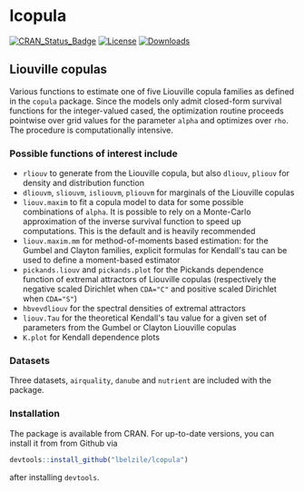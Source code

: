 # lcopula

[![CRAN_Status_Badge](https://www.r-pkg.org/badges/version-last-release/lcopula)](https://cran.r-project.org/package=lcopula)
[![License](https://img.shields.io/badge/license-GPL%20%28%3E=%203%29-blue.svg?style=flat)](http://www.gnu.org/licenses/gpl-3.0.html) 
[![Downloads](http://cranlogs.r-pkg.org/badges/lcopula?color=brightgreen)](http://www.r-pkg.org/pkg/lcopula)

## Liouville copulas

Various functions to estimate one of five Liouville copula families as defined in the `copula` package. 
Since the models only admit closed-form survival functions for the integer-valued cased, the optimization routine proceeds
pointwise over grid values for the parameter `alpha` and optimizes over `rho`. The procedure is computationally intensive.


### Possible functions of interest include

- `rliouv` to generate from the Liouville copula, but also `dliouv`, `pliouv` for density and distribution function
- `dliouvm`, `sliouvm`, `isliouvm`, `pliouvm` for marginals of the Liouville copulas
- `liouv.maxim` to fit a copula model to data for some possible combinations of `alpha`. It is possible to rely on a Monte-Carlo approximation of the inverse survival function to speed up computations. This is the default and is heavily recommended
- `liouv.maxim.mm` for method-of-moments based estimation: for the Gumbel and Clayton families, explicit formulas for Kendall's tau can be used to define a moment-based estimator
- `pickands.liouv` and `pickands.plot` for the Pickands dependence function of extremal attractors of Liouville copulas (respectively the negative scaled Dirichlet when `CDA="C"` and positive scaled Dirichlet when `CDA="S"`)
- `hbvevdliouv` for the spectral densities of extremal attractors
- `liouv.Tau` for the theoretical Kendall's tau value for a given set of parameters from the Gumbel or Clayton Liouville copulas
- `K.plot` for Kendall dependence plots

### Datasets

Three datasets, `airquality`, `danube` and `nutrient` are included with the package.

### Installation 
The package is available from CRAN. For up-to-date versions, you can install it from from Github via

```R
devtools::install_github("lbelzile/lcopula")
```

after installing `devtools`.
